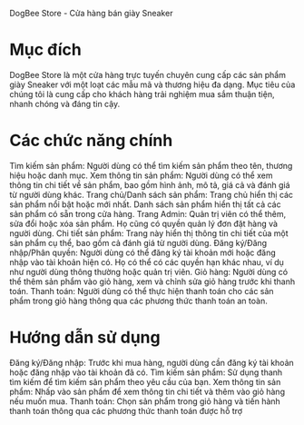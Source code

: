 DogBee Store - Cửa hàng bán giày Sneaker

# Mục đích
DogBee Store là một cửa hàng trực tuyến chuyên cung cấp các sản phẩm giày Sneaker với một loạt các mẫu mã và thương hiệu đa dạng. Mục tiêu của chúng tôi là cung cấp cho khách hàng trải nghiệm mua sắm thuận tiện, nhanh chóng và đáng tin cậy.

# Các chức năng chính
Tìm kiếm sản phẩm: Người dùng có thể tìm kiếm sản phẩm theo tên, thương hiệu hoặc danh mục.
Xem thông tin sản phẩm: Người dùng có thể xem thông tin chi tiết về sản phẩm, bao gồm hình ảnh, mô tả, giá cả và đánh giá từ người dùng khác.
Trang chủ/Danh sách sản phẩm: Trang chủ hiển thị các sản phẩm nổi bật hoặc mới nhất. Danh sách sản phẩm hiển thị tất cả các sản phẩm có sẵn trong cửa hàng.
Trang Admin: Quản trị viên có thể thêm, sửa đổi hoặc xóa sản phẩm. Họ cũng có quyền quản lý đơn đặt hàng và người dùng.
Chi tiết sản phẩm: Trang này hiển thị thông tin chi tiết của một sản phẩm cụ thể, bao gồm cả đánh giá từ người dùng.
Đăng ký/Đăng nhập/Phân quyền: Người dùng có thể đăng ký tài khoản mới hoặc đăng nhập vào tài khoản hiện có. Họ có thể có các quyền hạn khác nhau, ví dụ như người dùng thông thường hoặc quản trị viên.
Giỏ hàng: Người dùng có thể thêm sản phẩm vào giỏ hàng, xem và chỉnh sửa giỏ hàng trước khi thanh toán.
Thanh toán: Người dùng có thể thực hiện thanh toán cho các sản phẩm trong giỏ hàng thông qua các phương thức thanh toán an toàn.

# Hướng dẫn sử dụng
Đăng ký/Đăng nhập: Trước khi mua hàng, người dùng cần đăng ký tài khoản hoặc đăng nhập vào tài khoản đã có.
Tìm kiếm sản phẩm: Sử dụng thanh tìm kiếm để tìm kiếm sản phẩm theo yêu cầu của bạn.
Xem thông tin sản phẩm: Nhấp vào sản phẩm để xem thông tin chi tiết và thêm vào giỏ hàng nếu muốn mua.
Thanh toán: Chọn sản phẩm trong giỏ hàng và tiến hành thanh toán thông qua các phương thức thanh toán được hỗ trợ